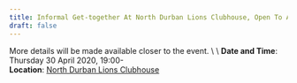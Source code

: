 ```yaml
---
title: Informal Get-together At North Durban Lions Clubhouse, Open To All Attendees
draft: false
---
```


More details will be made available closer to the event. \ \\
**Date and Time**: Thursday 30 April 2020, 19:00- \
**Location**: [North Durban Lions Clubhouse](http://northdurbanlions.org.za/club-details/meetings-and-location)
